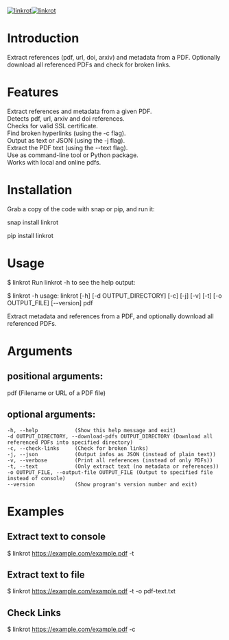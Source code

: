 [![linkrot](https://snapcraft.io/linkrot/badge.svg)](https://snapcraft.io/linkrot)[![linkrot](https://snapcraft.io/linkrot/trending.svg?name=0)](https://snapcraft.io/linkrot)

# Introduction

Extract references (pdf, url, doi, arxiv) and metadata from a PDF. Optionally download all referenced PDFs and check for broken links.


# Features

Extract references and metadata from a given PDF.  
Detects pdf, url, arxiv and doi references.  
Checks for valid SSL certificate.  
Find broken hyperlinks (using the -c flag).  
Output as text or JSON (using the -j flag).  
Extract the PDF text (using the --text flag).  
Use as command-line tool or Python package.  
Works with local and online pdfs.  

# Installation

Grab a copy of the code with snap or pip, and run it:

snap install linkrot

pip install linkrot

# Usage

$ linkrot <pdf-file-or-url>
Run linkrot -h to see the help output:

$ linkrot -h
usage: linkrot [-h] [-d OUTPUT_DIRECTORY] [-c] [-j] [-v] [-t] [-o OUTPUT_FILE]
            [--version]
            pdf

Extract metadata and references from a PDF, and optionally download all
referenced PDFs.

# Arguments

## positional arguments:
  pdf                   (Filename or URL of a PDF file)  

## optional arguments:
    -h, --help            (Show this help message and exit)  
    -d OUTPUT_DIRECTORY, --download-pdfs OUTPUT_DIRECTORY (Download all referenced PDFs into specified directory)  
    -c, --check-links     (Check for broken links)  
    -j, --json            (Output infos as JSON (instead of plain text))  
    -v, --verbose         (Print all references (instead of only PDFs))  
    -t, --text            (Only extract text (no metadata or references))  
    -o OUTPUT_FILE, --output-file OUTPUT_FILE (Output to specified file instead of console)  
    --version             (Show program's version number and exit)  

# Examples

## Extract text to console
$ linkrot https://example.com/example.pdf -t

## Extract text to file
$ linkrot https://example.com/example.pdf -t -o pdf-text.txt

## Check Links
$ linkrot https://example.com/example.pdf -c
